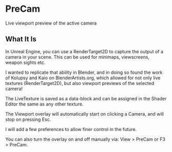# PreCam
Live viewport preview of the active camera

## What It Is
In Unreal Engine, you can use a RenderTarget2D to capture the output of a camera in your scene. This can be used for minimaps, viewscreens, weapon sights etc.

I wanted to replicate that ability in Blender, and in doing so found the work of Kolupsy and Kaio on BlenderArtists.org, which allowed for not only live textures (RenderTarget2D), but also viewport previews of the selected camera!

The LiveTexture is saved as a data-block and can be assigned in the Shader Editor the same as any other texture.

The Viewport overlay will automatically start on clicking a Camera, and will stop on pressing Esc.

I will add a few preferences to allow finer control in the future.

You can also turn the overlay on and off manually via: View > PreCam or F3 > PreCam.
